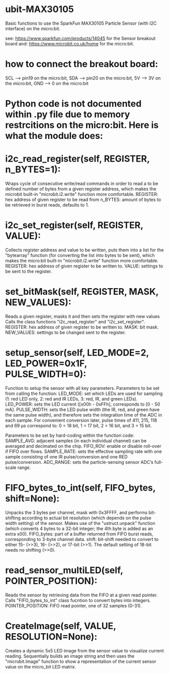 # ubit-MAX30105
Basic functions to use the SparkFun MAX30105 Particle Sensor (with I2C interface) on the micro:bit.

see: https://www.sparkfun.com/products/14045 for the Sensor breakout board
and: https://www.microbit.co.uk/home for the micro:bit.

# how to connect the breakout board:
SCL --> pin19 on the micro:bit, SDA --> pin20 on the micro:bit, 5V --> 3V on the micro:bit, GND --> 0 on the micro:bit


# Python code is not documented within .py file due to memory restrcitions on the micro:bit. Here is what the module does:

# i2c_read_register(self, REGISTER, n_BYTES=1):
Wraps cycle of consecutive write/read commands in order to read a to be defined number of bytes from a given register address,
which makes the microbit built-in "microbit.i2.write" function more comfortable. REGISTER: hex address of given register to be read from n_BYTES: amount of bytes to be retrieved in burst reads, defaults to 1.

# i2c_set_register(self, REGISTER, VALUE):
Collects register address and value to be written, puts them into a list for the "bytearray" function (for converting the
list into bytes to be sent), which makes the micro:bit built-in "microbit.i2.write" function more comfortable.
REGISTER: hex address of given register to be written to. VALUE: settings to be sent to the register.

# set_bitMask(self, REGISTER, MASK, NEW_VALUES):
Reads a given register, masks it and then sets the register with new values Calls the class functions "i2c_read_register" and "i2c_set_register". REGISTER: hex address of given register to be written to. MASK: bit mask. NEW_VALUES: settings to be changed sent to the register.

# setup_sensor(self, LED_MODE=2, LED_POWER=0x1F, PULSE_WIDTH=0):
Function to setup the sensor with all key parameters. Parameters to be set from calling the function:
LED_MODE: set which LEDs are used for sampling (1: red LED only, 2: red and IR LEDs, 3: red, IR, and green LEDs).
LED_POWER: sets the LED current ([x00h - 0xFFh], corresponds to [0 - 50 mA]. PULSE_WIDTH: sets the LED pulse width (the IR, red, and green have the same pulse width), and therefore sets the integration time of the ADC in each sample. For convenient      conversion later, pulse times of 411, 215, 118 and 69 µs correspond to: 0 = 18 bit, 1 = 17 bit, 2 = 16 bit, and 3 = 15 bit.

Parameters to be set by hard-coding within the function code:
SAMPLE_AVG: adjacent samples (in each individual channel) can be averaged and decimated on the chip. FIFO_ROV: enable or disable roll-over if FIFO over flows. SAMPLE_RATE: sets the effective sampling rate with one sample consisting of one IR pulse/conversion and one RED pulse/conversion. ADC_RANGE: sets the particle-sensing sensor ADC’s full-scale range.

# FIFO_bytes_to_int(self, FIFO_bytes, shift=None):
Unpacks the 3 bytes per channel, mask with 0x3FFFF, and performs bit-shifting according to actual bit resolution
(which depends on the pulse width setting) of the sensor. Makes use of the "ustruct.unpack" function (which converts
4 bytes to a 32-bit integer; the 4th byte is added as an extra x00). FIFO_bytes: part of a buffer returned from FIFO burst reads, corresponding to 3-byte channel data. shift: bit-shift needed to convert to either 15- (>>3), 16- (>>2), or 17-bit (>>1).
The default setting of 18-bit needs no shifting (>>0).

# read_sensor_multiLED(self, POINTER_POSITION):
Reads the sensor by retrieving data from the FIFO at a given read pointer. Calls "FIFO_bytes_to_int" class fucntion to convert bytes into integers. POINTER_POSITION: FIFO read pointer, one of 32 samples (0-31).

# CreateImage(self, VALUE, RESOLUTION=None):
Creates a dynamic 5x5 LED image from the sensor value to visualize current reading. Sequentially builds an image string and then uses the "microbit.Image" function to show a representation of the current sensor value on the micro_bit LED matrix.
